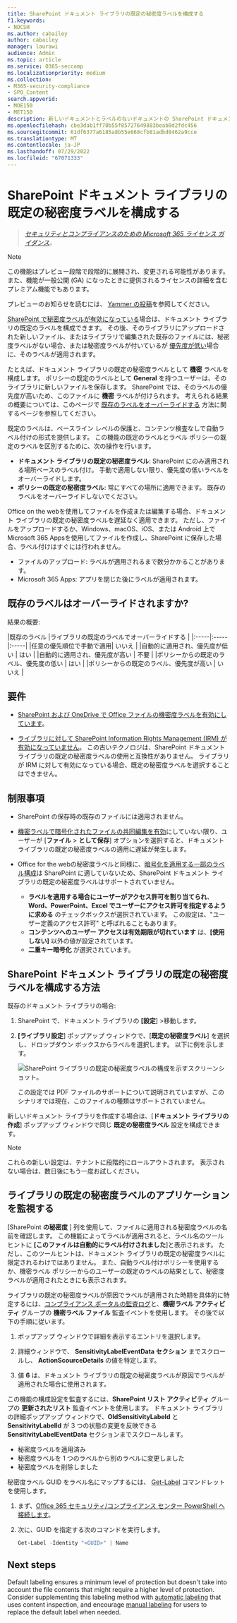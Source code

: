 ```yaml
---
title: SharePoint ドキュメント ライブラリの既定の秘密度ラベルを構成する
f1.keywords:
- NOCSH
ms.author: cabailey
author: cabailey
manager: laurawi
audience: Admin
ms.topic: article
ms.service: O365-seccomp
ms.localizationpriority: medium
ms.collection:
- M365-security-compliance
- SPO_Content
search.appverid:
- MOE150
- MET150
description: 新しいドキュメントとラベルのないドキュメントの SharePoint ドキュメント ライブラリの既定の秘密度ラベルを構成します。
ms.openlocfilehash: cbe3dab1ff70b55f85727649883beab0d2fdc456
ms.sourcegitcommit: 61df6377a6185a8b55e668cfb81adbd8462a9cce
ms.translationtype: MT
ms.contentlocale: ja-JP
ms.lasthandoff: 07/29/2022
ms.locfileid: "67071333"
---
```

# <a name="configure-a-default-sensitivity-label-for-a-sharepoint-document-library"></a>SharePoint ドキュメント ライブラリの既定の秘密度ラベルを構成する

>*[セキュリティとコンプライアンスのための Microsoft 365 ライセンス ガイダンス](/office365/servicedescriptions/microsoft-365-service-descriptions/microsoft-365-tenantlevel-services-licensing-guidance/microsoft-365-security-compliance-licensing-guidance)。*

> [!NOTE]
> この機能はプレビュー段階で段階的に展開され、変更される可能性があります。 また、機能が一般公開 (GA) になったときに提供されるライセンスの詳細を含むプレミアム機能でもあります。
> 
> プレビューのお知らせを読むには、 [Yammer の投稿](https://www.yammer.com/askipteam/threads/1846702701985792)を参照してください。

[SharePoint で秘密度ラベルが有効になっている](sensitivity-labels-sharepoint-onedrive-files.md)場合は、ドキュメント ライブラリの既定のラベルを構成できます。 その後、そのライブラリにアップロードされた新しいファイル、またはライブラリで編集された既存のファイルには、秘密度ラベルがない場合、または秘密度ラベルが付いているが [優先度が低い](sensitivity-labels.md#label-priority-order-matters)場合に、そのラベルが適用されます。

たとえば、ドキュメント ライブラリの既定の秘密度ラベルとして **機密** ラベルを構成します。 ポリシーの既定のラベルとして **General** を持つユーザーは、そのライブラリに新しいファイルを保存します。 SharePoint では、そのラベルの優先度が高いため、このファイルに **機密** ラベルが付けられます。 考えられる結果の概要については、このページで [既存のラベルをオーバーライドする](#will-an-existing-label-be-overridden) 方法に関するページを参照してください。

既定のラベルは、ベースライン レベルの保護と、コンテンツ検査なしで自動ラベル付けの形式を提供します。 この機能の既定のラベルとラベル ポリシーの既定のラベルを区別するために、次の操作を行います。

- **ドキュメント ライブラリの既定の秘密度ラベル**: SharePoint にのみ適用される場所ベースのラベル付け。 手動で適用しない限り、優先度の低いラベルをオーバーライドします。
- **ポリシーの既定の秘密度ラベル**: 常にすべての場所に適用できます。 既存のラベルをオーバーライドしないでください。

Office on the webを使用してファイルを作成または編集する場合、ドキュメント ライブラリの既定の秘密度ラベルを遅延なく適用できます。 ただし、ファイルをアップロードするか、Windows、macOS、iOS、または Android 上でMicrosoft 365 Appsを使用してファイルを作成し、SharePoint に保存した場合、ラベル付けはすぐには行われません。

- ファイルのアップロード: ラベルが適用されるまで数分かかることがあります。
- Microsoft 365 Apps: アプリを閉じた後にラベルが適用されます。

## <a name="will-an-existing-label-be-overridden"></a>既存のラベルはオーバーライドされますか?

結果の概要:

|既存のラベル |ライブラリの既定のラベルでオーバーライドする |
|:-----|:-----|:-----|
|任意の優先順位で手動で適用| いいえ |
|自動的に適用され、優先度が低い | はい |
|自動的に適用され、優先度が高い | 不要 |
|ポリシーからの既定のラベル、優先度の低い | はい |
|ポリシーからの既定のラベル、優先度が高い | いいえ |

## <a name="requirements"></a>要件

- [SharePoint および OneDrive で Office ファイルの機密度ラベルを有効にしています](sensitivity-labels-sharepoint-onedrive-files.md)。

- [ライブラリに対して SharePoint Information Rights Management (IRM) が有効になっていません](set-up-irm-in-sp-admin-center.md#irm-enable-sharepoint-document-libraries-and-lists)。 この古いテクノロジは、SharePoint ドキュメント ライブラリの既定の秘密度ラベルの使用と互換性がありません。 ライブラリが IRM に対して有効になっている場合、既定の秘密度ラベルを選択することはできません。

## <a name="limitations"></a>制限事項

- SharePoint の保存時の既存のファイルには適用されません。

- [機密ラベルで暗号化されたファイルの共同編集を有効](sensitivity-labels-coauthoring.md)にしていない限り、ユーザーが [**ファイル** \> **として保存**] オプションを選択すると、ドキュメント ライブラリの既定の秘密度ラベルの適用に遅延が発生します。

- Office for the webの秘密度ラベルと同様に、[暗号化を適用する一部のラベル構成](encryption-sensitivity-labels.md#configure-encryption-settings)は SharePoint に適していないため、SharePoint ドキュメント ライブラリの既定の秘密度ラベルはサポートされていません。
    - **ラベルを適用する場合にユーザーがアクセス許可を割り当てられ**、**Word、PowerPoint、Excel でユーザーにアクセス許可を指定するように求める** のチェックボックスが選択されています。 この設定は、"ユーザー定義のアクセス許可" と呼ばれることもあります。
    - **コンテンツへのユーザー アクセスは有効期限が切れています** は、**[使用しない]** 以外の値が設定されています。
    - **二重キー暗号化** が選択されています。

## <a name="how-to-configure-a-default-sensitivity-label-for-a-sharepoint-document-library"></a>SharePoint ドキュメント ライブラリの既定の秘密度ラベルを構成する方法

既存のドキュメント ライブラリの場合:

1. SharePoint で、ドキュメント ライブラリの **[設定**] >移動します。

2. **[ライブラリ設定**] ポップアップ ウィンドウで、[**既定の秘密度ラベル**] を選択し、ドロップダウン ボックスからラベルを選択します。 以下に例を示します。
    
    ![SharePoint ライブラリの既定の秘密度ラベルの構成を示すスクリーンショット。](../media/default-sensitivity-label-spo2.png)
    
    この設定では PDF ファイルのサポートについて説明されていますが、このシナリオでは現在、このファイルの種類はサポートされていません。

新しいドキュメント ライブラリを作成する場合は、[**ドキュメント ライブラリの作成**] ポップアップ ウィンドウで同じ **既定の秘密度ラベル** 設定を構成できます。

> [!NOTE]
> これらの新しい設定は、テナントに段階的にロールアウトされます。 表示されない場合は、数日後にもう一度お試しください。

## <a name="monitoring-application-of-library-default-sensitivity-labels"></a>ライブラリの既定の秘密度ラベルのアプリケーションを監視する

[SharePoint **の秘密度** ] 列を使用して、ファイルに適用される秘密度ラベルの名前を確認します。 この機能によってラベルが適用されると、ラベル名のツールヒントに **[このファイルは自動的にラベル付けされました**]と表示されます。 ただし、このツールヒントは、ドキュメント ライブラリの既定の秘密度ラベルに限定されるわけではありません。 また、自動ラベル付けポリシーを使用するか、機密ラベル ポリシーからのユーザーの既定のラベルの結果として、秘密度ラベルが適用されたときにも表示されます。

ライブラリの既定の秘密度ラベルが原因でラベルが適用された時期を具体的に特定するには、[コンプライアンス ポータルの監査ログ](search-the-audit-log-in-security-and-compliance.md)と、**機密ラベル アクティビティ** グループの **機密ラベル ファイル** 監査イベントを使用します。 その後で以下の手順に従います。
1. ポップアップ ウィンドウで詳細を表示するエントリを選択します。

2. 詳細ウィンドウで、 **SensitivityLabelEventData セクション** までスクロールし、 **ActionScourceDetails** の値を特定します。

3. 値 **6** は、ドキュメント ライブラリの既定の秘密度ラベルが原因でラベルが適用された場合に使用されます。

この機能の構成設定を監査するには、**SharePoint リスト アクティビティ** グループの **更新されたリスト** 監査イベントを使用します。 ドキュメント ライブラリの詳細ポップアップ ウィンドウで、**OldSensitivityLabeld** と **SensitivityLabelId** が 3 つの状態の変更を反映できる **SensitivityLabelEventData** セクションまでスクロールします。

- 秘密度ラベルを適用済み
- 秘密度ラベルを 1 つのラベルから別のラベルに変更しました
- 秘密度ラベルを削除しました

秘密度ラベル GUID をラベル名にマップするには、 [Get-Label](/powershell/module/exchange/get-label) コマンドレットを使用します。

1. まず、[Office 365 セキュリティ/コンプライアンス センター PowerShell へ接続します](/powershell/exchange/office-365-scc/connect-to-scc-powershell/connect-to-scc-powershell)。

2. 次に、GUID を指定する次のコマンドを実行します。

    ```powershell
    Get-Label -Identity "<GUID>" | Name

## Next steps

Default labeling ensures a minimum level of protection but doesn't take into account the file contents that might require a higher level of protection. Consider supplementing this labeling method with [automatic labeling](apply-sensitivity-label-automatically.md) that uses content inspection, and encourage [manual labeling](https://support.microsoft.com/office/apply-sensitivity-labels-to-your-files-and-email-in-office-2f96e7cd-d5a4-403b-8bd7-4cc636bae0f9) for users to replace the default label when needed.